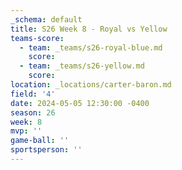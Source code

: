 ```yaml
---
_schema: default
title: S26 Week 8 - Royal vs Yellow
teams-score:
  - team: _teams/s26-royal-blue.md
    score:
  - team: _teams/s26-yellow.md
    score:
location: _locations/carter-baron.md
field: '4'
date: 2024-05-05 12:30:00 -0400
season: 26
week: 8
mvp: ''
game-ball: ''
sportsperson: ''
---
```

